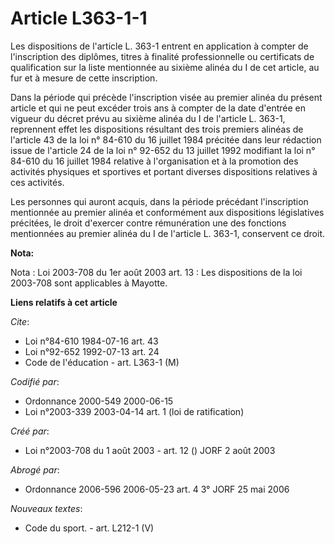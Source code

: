 # Article L363-1-1

Les dispositions de l'article L. 363-1 entrent en application à compter de l'inscription des diplômes, titres à finalité
professionnelle ou certificats de qualification sur la liste mentionnée au sixième alinéa du I de cet article, au fur et à
mesure de cette inscription.

Dans la période qui précède l'inscription visée au premier alinéa du présent article et qui ne peut excéder trois ans à
compter de la date d'entrée en vigueur du décret prévu au sixième alinéa du I de l'article L. 363-1, reprennent effet les
dispositions résultant des trois premiers alinéas de l'article 43 de la loi n° 84-610 du 16 juillet 1984 précitée dans leur
rédaction issue de l'article 24 de la loi n° 92-652 du 13 juillet 1992 modifiant la loi n° 84-610 du 16 juillet 1984 relative
à l'organisation et à la promotion des activités physiques et sportives et portant diverses dispositions relatives à ces
activités.

Les personnes qui auront acquis, dans la période précédant l'inscription mentionnée au premier alinéa et conformément aux
dispositions législatives précitées, le droit d'exercer contre rémunération une des fonctions mentionnées au premier alinéa
du I de l'article L. 363-1, conservent ce droit.

**Nota:**

Nota : Loi 2003-708 du 1er août 2003 art. 13 : Les dispositions de la loi 2003-708 sont applicables à Mayotte.

**Liens relatifs à cet article**

_Cite_:

  - Loi n°84-610 1984-07-16 art. 43
  - Loi n°92-652 1992-07-13 art. 24
  - Code de l'éducation - art. L363-1 (M)

_Codifié par_:

  - Ordonnance 2000-549 2000-06-15
  - Loi n°2003-339 2003-04-14 art. 1 (loi de ratification)

_Créé par_:

  - Loi n°2003-708 du 1 août 2003 - art. 12 () JORF 2 août 2003

_Abrogé par_:

  - Ordonnance 2006-596 2006-05-23 art. 4 3° JORF 25 mai 2006

_Nouveaux textes_:

  - Code du sport. - art. L212-1 (V)

